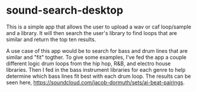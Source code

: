 # sound-search-desktop
This is a simple app that allows the user to upload
a wav or caf loop/sample and a library. It will then
search the user's library to find loops that are similar
and return the top ten results. 

A use case of this app would be to search for bass and drum
lines that are similar and "fit" togther. To give some examples,
I've fed the app a couple different logic drum loops from the hip hop,
R&B, and electro house libraries. Then I fed in the bass instrument 
libraries for each genre to help determine which bass lines fit best with 
each drum loop. The results can be seen here, https://soundcloud.com/jacob-dormuth/sets/ai-beat-pairings.

